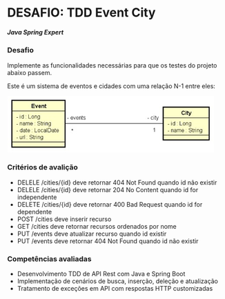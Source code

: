 # DESAFIO: TDD Event City
##### Java Spring Expert

### Desafio
Implemente as funcionalidades necessárias para que os testes do projeto abaixo passem.</br>

Este é um sistema de eventos e cidades com uma relação N-1 entre eles:</br>

![entities](./entities.jpg)

### Critérios de avalição

- DELELE /cities/{id} deve retornar 404 Not Found quando id não existir</br>
- DELELE /cities/{id} deve retornar 204 No Content quando id for independente</br>
- DELETE /cities/{id} deve retornar 400 Bad Request quando id for dependente</br>
- POST /cities deve inserir recurso</br>
- GET /cities deve retornar recursos ordenados por nome</br>
- PUT /events deve atualizar recurso quando id existir</br>
- PUT /events deve retornar 404 Not Found quando id não existir</br>

### Competências avaliadas

- Desenvolvimento TDD de API Rest com Java e Spring Boot</br>
- Implementação de cenários de busca, inserção, deleção e atualização</br>
- Tratamento de exceções em API com respostas HTTP customizadas</br>
